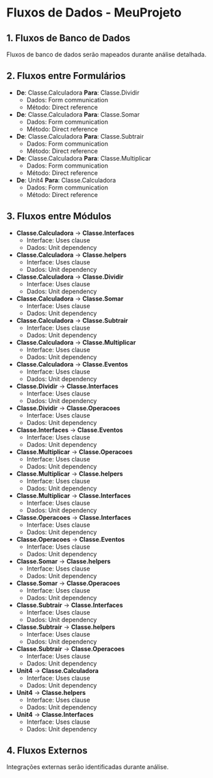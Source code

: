 # Fluxos de Dados - MeuProjeto

## 1. Fluxos de Banco de Dados

Fluxos de banco de dados serão mapeados durante análise detalhada.

## 2. Fluxos entre Formulários

- **De**: Classe.Calculadora **Para**: Classe.Dividir
  - Dados: Form communication
  - Método: Direct reference
- **De**: Classe.Calculadora **Para**: Classe.Somar
  - Dados: Form communication
  - Método: Direct reference
- **De**: Classe.Calculadora **Para**: Classe.Subtrair
  - Dados: Form communication
  - Método: Direct reference
- **De**: Classe.Calculadora **Para**: Classe.Multiplicar
  - Dados: Form communication
  - Método: Direct reference
- **De**: Unit4 **Para**: Classe.Calculadora
  - Dados: Form communication
  - Método: Direct reference
## 3. Fluxos entre Módulos

- **Classe.Calculadora** → **Classe.Interfaces**
  - Interface: Uses clause
  - Dados: Unit dependency
- **Classe.Calculadora** → **Classe.helpers**
  - Interface: Uses clause
  - Dados: Unit dependency
- **Classe.Calculadora** → **Classe.Dividir**
  - Interface: Uses clause
  - Dados: Unit dependency
- **Classe.Calculadora** → **Classe.Somar**
  - Interface: Uses clause
  - Dados: Unit dependency
- **Classe.Calculadora** → **Classe.Subtrair**
  - Interface: Uses clause
  - Dados: Unit dependency
- **Classe.Calculadora** → **Classe.Multiplicar**
  - Interface: Uses clause
  - Dados: Unit dependency
- **Classe.Calculadora** → **Classe.Eventos**
  - Interface: Uses clause
  - Dados: Unit dependency
- **Classe.Dividir** → **Classe.Interfaces**
  - Interface: Uses clause
  - Dados: Unit dependency
- **Classe.Dividir** → **Classe.Operacoes**
  - Interface: Uses clause
  - Dados: Unit dependency
- **Classe.Interfaces** → **Classe.Eventos**
  - Interface: Uses clause
  - Dados: Unit dependency
- **Classe.Multiplicar** → **Classe.Operacoes**
  - Interface: Uses clause
  - Dados: Unit dependency
- **Classe.Multiplicar** → **Classe.helpers**
  - Interface: Uses clause
  - Dados: Unit dependency
- **Classe.Multiplicar** → **Classe.Interfaces**
  - Interface: Uses clause
  - Dados: Unit dependency
- **Classe.Operacoes** → **Classe.Interfaces**
  - Interface: Uses clause
  - Dados: Unit dependency
- **Classe.Operacoes** → **Classe.Eventos**
  - Interface: Uses clause
  - Dados: Unit dependency
- **Classe.Somar** → **Classe.helpers**
  - Interface: Uses clause
  - Dados: Unit dependency
- **Classe.Somar** → **Classe.Operacoes**
  - Interface: Uses clause
  - Dados: Unit dependency
- **Classe.Subtrair** → **Classe.Interfaces**
  - Interface: Uses clause
  - Dados: Unit dependency
- **Classe.Subtrair** → **Classe.helpers**
  - Interface: Uses clause
  - Dados: Unit dependency
- **Classe.Subtrair** → **Classe.Operacoes**
  - Interface: Uses clause
  - Dados: Unit dependency
- **Unit4** → **Classe.Calculadora**
  - Interface: Uses clause
  - Dados: Unit dependency
- **Unit4** → **Classe.helpers**
  - Interface: Uses clause
  - Dados: Unit dependency
- **Unit4** → **Classe.Interfaces**
  - Interface: Uses clause
  - Dados: Unit dependency
## 4. Fluxos Externos

Integrações externas serão identificadas durante análise.

